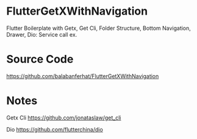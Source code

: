 # FlutterGetXWithNavigation

Flutter Boilerplate with 
Getx, 
Get Cli,
Folder Structure, 
Bottom Navigation,
Drawer,
Dio: Service call ex.

# Source Code
https://github.com/balabanferhat/FlutterGetXWithNavigation

# Notes
Getx Cli
https://github.com/jonataslaw/get_cli

Dio
https://github.com/flutterchina/dio

